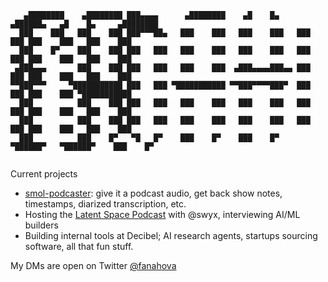 ```
   ▄████████    ▄████████ ███▄▄▄▄      ▄████████    ▄█    █▄     ▄██████▄   ▄█    █▄     ▄████████ 
  ███    ███   ███    ███ ███▀▀▀██▄   ███    ███   ███    ███   ███    ███ ███    ███   ███    ███ 
  ███    █▀    ███    ███ ███   ███   ███    ███   ███    ███   ███    ███ ███    ███   ███    ███ 
 ▄███▄▄▄       ███    ███ ███   ███   ███    ███  ▄███▄▄▄▄███▄▄ ███    ███ ███    ███   ███    ███ 
▀▀███▀▀▀     ▀███████████ ███   ███ ▀███████████ ▀▀███▀▀▀▀███▀  ███    ███ ███    ███ ▀███████████ 
  ███          ███    ███ ███   ███   ███    ███   ███    ███   ███    ███ ███    ███   ███    ███ 
  ███          ███    ███ ███   ███   ███    ███   ███    ███   ███    ███ ███    ███   ███    ███ 
  ███          ███    █▀   ▀█   █▀    ███    █▀    ███    █▀     ▀██████▀   ▀██████▀    ███    █▀  
                                                                                                   
```

Current projects
- [smol-podcaster](https://github.com/fanahova): give it a podcast audio, get back show notes, timestamps, diarized transcription, etc.
- Hosting the [Latent Space Podcast](https://latent.space/) with @swyx, interviewing AI/ML builders
- Building internal tools at Decibel; AI research agents, startups sourcing software, all that fun stuff.

My DMs are open on Twitter [@fanahova](https://twitter.com/fanahova)

